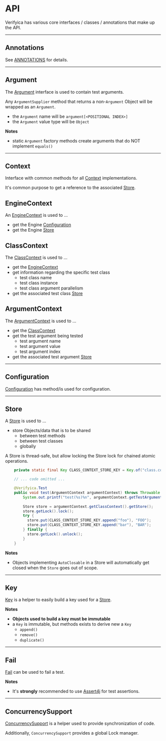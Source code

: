 # API

Verifyica has various core interfaces / classes / annotations that make up the API.

---

## Annotations

See [ANNOTATIONS](ANNOTATIONS.md) for details.

---

## Argument

The [Argument](api/src/main/java/org/antublue/verifyica/api/Argument.java) interface is used to contain test arguments.

Any `ArgumentSupplier` method that returns a non-`Argument` Object will be wrapped as an `Argument`.

- the `Argument` name will be `argument[<POSITIONAL INDEX>]`
- the `Argument` value type will be `Object`

**Notes**

- static `Argument` factory methods create arguments that do NOT implement `equals()`

---

## Context

Interface with common methods for all [Context](api/src/main/java/org/antublue/verifyica/api/Context.java) implementations.

It's common purpose to get a reference to the associated [Store](src/main/java/org/antublue/verifyica/api/Store.java).

## EngineContext

An [EngineContext](api/src/main/java/org/antublue/verifyica/api/EngineContext.java) is used to ...

- get the Engine [Configuration](api/src/main/java/org/antublue/verifyica/api/Configuration.java)
- get the Engine [Store](src/main/java/org/antublue/verifyica/api/Store.java)

## ClassContext

The [ClassContext](api/src/main/java/org/antublue/verifyica/api/ClassContext.java) is used to ...

- get the [EngineContext](api/src/main/java/org/antublue/verifyica/api/EngineContext.java)
- get information regarding the specific test class
  - test class name
  - test class instance
  - test class argument parallelism
- get the associated test class [Store](src/main/java/org/antublue/verifyica/api/Store.java)

## ArgumentContext

The [ArgumentContext](api/src/main/java/org/antublue/verifyica/api/ArgumentContext.java) is used to ...

- get the [ClassContext](api/src/main/java/org/antublue/verifyica/api/ClassContext.java)
- get the test argument being tested
  - test argument name
  - test argument value
  - test argument index
- get the associated test argument [Store](src/main/java/org/antublue/verifyica/api/Store.java)

---

## Configuration

[Configuration](api/src/main/java/org/antublue/verifyica/api/Configuration.java) has method/is used for configuration.

---

## Store

A [Store](api/src/main/java/org/antublue/verifyica/api/Store.java) is used to ...

- store Objects/data that is to be shared
  - between test methods
  - between test classes
  - globally

A Store is thread-safe, but allow locking the Store lock for chained atomic operations.

```java
    private static final Key CLASS_CONTEXT_STORE_KEY = Key.of("class.context.key");

    // ... code omitted ...

    @Verifyica.Test
    public void test(ArgumentContext argumentContext) throws Throwable {
        System.out.printf("test(%s)%n", argumentContext.getTestArgument().getPayload());
    
        Store store = argumentContext.getClassContext().getStore();
        store.getLock().lock();
        try {
          store.put(CLASS_CONTEXT_STORE_KEY.append("foo"), "FOO");
          store.put(CLASS_CONTEXT_STORE_KEY.append("bar"), "BAR");
        } finally {
          store.getLock().unlock();
        }
    }
```

**Notes**

- Objects implementing `AutoClosable` in a Store will automatically get closed when the `Store` goes out of scope.

---

## Key

[Key](api/src/main/java/org/antublue/verifyica/api/Key.java) is a helper to easily build a key used for a [Store](api/src/main/java/org/antublue/verifyica/api/Store.java).

**Notes**

- **Objects used to build a key must be immutable**
- a `Key` is immutable, but methods exists to derive new a `Key`
  - `append()`
  - `remove()`
  - `duplicate()`

---

## Fail

[Fail](api/src/main/java/org/antublue/verifyica/api/Fail.java) can be used to fail a test.

**Notes**

- It's **strongly** recommended to use [Assert4j](https://github.com/assertj/assertj) for test assertions.

---

## ConcurrencySupport

[ConcurrencySupport](api/src/main/java/org/antublue/verifyica/api/concurrency/ConcurrencySupport.java) is a helper used to provide synchronization of code.

Additionally, `ConcurrencySupport` provides a global Lock manager.